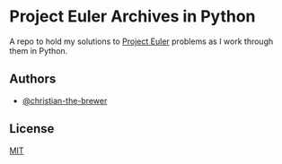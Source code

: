 # Project Euler Archives in Python

A repo to hold my solutions to [Project Euler](https://projecteuler.net/about) problems as I work through them in Python.

## Authors

- [@christian-the-brewer](https://www.github.com/christian-the-brewer)

## License

[MIT](https://choosealicense.com/licenses/mit/)
